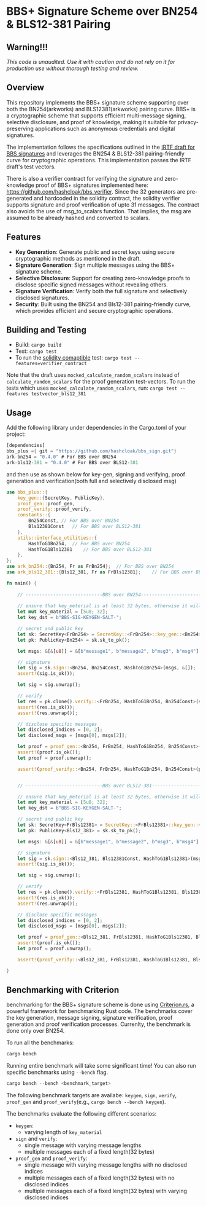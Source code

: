 # BBS+ Signature Scheme over BN254 & BLS12-381 Pairing

## Warning!!!

*This code is unaudited. Use it with caution and do not rely on it for production use without thorough testing and review.*

## Overview

This repository implements the BBS+ signature scheme supporting over both the BN254(arkworks) and BLS12381(arkworks) pairing curve. BBS+ is a cryptographic scheme that supports efficient multi-message signing, selective disclosure, and proof of knowledge, making it suitable for privacy-preserving applications such as anonymous credentials and digital signatures.

The implementation follows the specifications outlined in the [IRTF draft for BBS signatures](https://identity.foundation/bbs-signature/draft-irtf-cfrg-bbs-signatures.html) and leverages the BN254 & BLS12-381 pairing-friendly curve for cryptographic operations. This implementation passes the IRTF draft's test vectors.

There is also a verifier contract for verifying the signature and zero-knowledge proof of BBS+ signatures implemented here: https://github.com/hashcloak/bbs_verifier. Since the 32 generators are pre-generated and hardcoded in the solidity contract, the solidity verifier supports signature and proof verification of upto 31 messages. The contract also avoids the use of msg_to_scalars function. That implies, the msg are assumed to be already hashed and converted to scalars.

## Features

- **Key Generation**: Generate public and secret keys using secure cryptographic methods as mentioned in the draft.
- **Signature Generation**: Sign multiple messages using the BBS+ signature scheme.
- **Selective Disclosure**: Support for creating zero-knowledge proofs to disclose specific signed messages without revealing others.
- **Signature Verification**: Verify both the full signature and selectively disclosed signatures.
- **Security**: Built using the BN254 and Bls12-381 pairing-friendly curve, which provides efficient and secure cryptographic operations.

## Building and Testing

- Build: `cargo build`
- Test: `cargo test`
- To run the [solidity comaptible](https://github.com/hashcloak/bbs_verifier) test: `cargo test --features=verifier_contract`

Note that the draft uses `mocked_calculate_random_scalars` instead of `calculate_random_scalars` for the proof generation test-vectors. To run the tests which uses `mocked_calculate_random_scalars`, run: `cargo test --features testvector_bls12_381`

## Usage

Add the following library under dependencies in the Cargo.toml of your project:
```rust
[dependencies]
bbs_plus ={ git = "https://github.com/hashcloak/bbs_sign.git"}
ark-bn254 = "0.4.0" # For BBS over BN254
ark-bls12-381 = "0.4.0" # For BBS over BLS12-381
```
and then use as shown below for key-gen, signing and verifying, proof generation and verification(both full and selectively disclosed msg)

```rust
use bbs_plus::{
    key_gen::{SecretKey, PublicKey},
    proof_gen::proof_gen,
    proof_verify::proof_verify,
    constants::{
        Bn254Const, // For BBS over BN254
        Bls12381Const   // For BBS over BLS12-381
    },
    utils::interface_utilities::{ 
        HashToG1Bn254,  // For BBS over BN254
        HashToG1Bls12381    // For BBS over BLS12-381
    },
};
use ark_bn254::{Bn254, Fr as FrBn254};  // For BBS over BN254
use ark_bls12_381::{Bls12_381, Fr as FrBls12381};    // For BBS over BLS12-381

fn main() {
    
    // ----------------------------BBS over BN254------------------------------------- 
    
    // ensure that key_meterial is at least 32 bytes, otherwise it will panic
    let mut key_material = [5u8; 32];
    let key_dst = b"BBS-SIG-KEYGEN-SALT-";

    // secret and public key
    let sk: SecretKey<FrBn254> = SecretKey::<FrBn254>::key_gen::<Bn254>(&mut key_material, &[], key_dst.as_slice()).unwrap();
    let pk: PublicKey<Bn254> = sk.sk_to_pk();

    let msgs: &[&[u8]] = &[b"message1", b"message2", b"msg3", b"msg4"];

    // signature
    let sig = sk.sign::<Bn254, Bn254Const, HashToG1Bn254>(msgs, &[]);
    assert!(sig.is_ok());

    let sig = sig.unwrap();

    // verify
    let res = pk.clone().verify::<FrBn254, HashToG1Bn254, Bn254Const>(sig, &[], msgs);
    assert!(res.is_ok());
    assert!(res.unwrap());

    // disclose specific messages
    let disclosed_indices = [0, 2];
    let disclosed_msgs = [msgs[0], msgs[2]];

    let proof = proof_gen::<Bn254, FrBn254, HashToG1Bn254, Bn254Const>(pk.clone(), sig, &[], &[], msgs, disclosed_indices.as_slice());
    assert!(proof.is_ok());
    let proof = proof.unwrap();

    assert!(proof_verify::<Bn254, FrBn254, HashToG1Bn254, Bn254Const>(pk, proof, &[], &[], disclosed_msgs.as_slice(), disclosed_indices.as_slice()).unwrap());


    // ----------------------------BBS over BLS12-381------------------------------------- 

    // ensure that key_meterial is at least 32 bytes, otherwise it will panic
    let mut key_material = [5u8; 32];
    let key_dst = b"BBS-SIG-KEYGEN-SALT-";

    // secret and public key
    let sk: SecretKey<FrBls12381> = SecretKey::<FrBls12381>::key_gen::<Bls12_381>(&mut key_material, &[], key_dst.as_slice()).unwrap();
    let pk: PublicKey<Bls12_381> = sk.sk_to_pk();

    let msgs: &[&[u8]] = &[b"message1", b"message2", b"msg3", b"msg4"];

    // signature
    let sig = sk.sign::<Bls12_381, Bls12381Const, HashToG1Bls12381>(msgs, &[]);
    assert!(sig.is_ok());

    let sig = sig.unwrap();

    // verify
    let res = pk.clone().verify::<FrBls12381, HashToG1Bls12381, Bls12381Const>(sig, &[], msgs);
    assert!(res.is_ok());
    assert!(res.unwrap());

    // disclose specific messages
    let disclosed_indices = [0, 2];
    let disclosed_msgs = [msgs[0], msgs[2]];

    let proof = proof_gen::<Bls12_381, FrBls12381, HashToG1Bls12381, Bls12381Const>(pk.clone(), sig, &[], &[], msgs, disclosed_indices.as_slice());
    assert!(proof.is_ok());
    let proof = proof.unwrap();

    assert!(proof_verify::<Bls12_381, FrBls12381, HashToG1Bls12381, Bls12381Const>(pk, proof, &[], &[], disclosed_msgs.as_slice(), disclosed_indices.as_slice()).unwrap());

}

```
## Benchmarking with Criterion

benchmarking for the BBS+ signature scheme is done using [Criterion.rs](https://github.com/bheisler/criterion.rs), a powerful framework for benchmarking Rust code. The benchmarks cover the key generation, message signing, signature verification, proof generation and proof verification processes. Currenlty, the benchmark is done only over BN254.

To run all the benchmarks:
```rust
cargo bench
```
Running entire benchmark will take some significant time! You can also run specific benchmarks using `--bench` flag.
```rust
cargo bench --bench <benchmark_target>
```
The following benchmark targets are availabe: `keygen`, `sign`, `verify`, `proof_gen` and `proof_verify`(e.g., `cargo bench --bench keygen`).

The benchmarks evaluate the following different scenarios:
- `keygen`: 
    - varying length of `key_material`
- `sign` and `verify`: 
    - single message with varying message lengths 
    - multiple messages each of a fixed length(32 bytes)
- `proof_gen` and `proof_verify`: 
    - single message with varying message lengths with no disclosed indices
    - multiple messages each of a fixed length(32 bytes) with no disclosed indices 
    - multiple messages each of a fixed length(32 bytes) with varying disclosed indices
